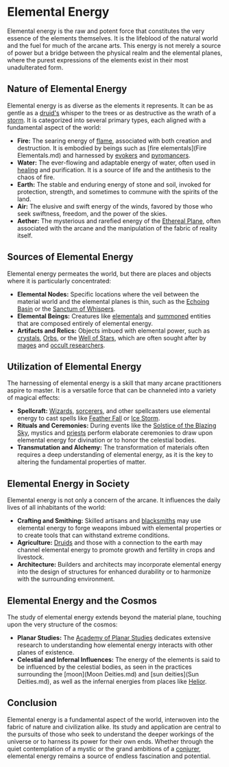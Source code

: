 # Elemental Energy

Elemental energy is the raw and potent force that constitutes the very essence of the elements themselves. It is the lifeblood of the natural world and the fuel for much of the arcane arts. This energy is not merely a source of power but a bridge between the physical realm and the elemental planes, where the purest expressions of the elements exist in their most unadulterated form.

## Nature of Elemental Energy

Elemental energy is as diverse as the elements it represents. It can be as gentle as a [druid's](Druid.md) whisper to the trees or as destructive as the wrath of a [storm](Storm.md). It is categorized into several primary types, each aligned with a fundamental aspect of the world:

- **Fire:** The searing energy of [flame](Flame.md), associated with both creation and destruction. It is embodied by beings such as [fire elementals](Fire Elementals.md) and harnessed by [evokers](Evokers.md) and [pyromancers](Pyromancers.md).
- **Water:** The ever-flowing and adaptable energy of water, often used in [healing](Healing.md) and purification. It is a source of life and the antithesis to the chaos of fire.
- **Earth:** The stable and enduring energy of stone and soil, invoked for protection, strength, and sometimes to commune with the spirits of the land.
- **Air:** The elusive and swift energy of the winds, favored by those who seek swiftness, freedom, and the power of the skies.
- **Aether:** The mysterious and rarefied energy of the [Ethereal Plane](Ethereal%20Plane.md), often associated with the arcane and the manipulation of the fabric of reality itself.

## Sources of Elemental Energy

Elemental energy permeates the world, but there are places and objects where it is particularly concentrated:

- **Elemental Nodes:** Specific locations where the veil between the material world and the elemental planes is thin, such as the [Echoing Basin](Echoing%20Basin.md) or the [Sanctum of Whispers](Sanctum%20of%20Whispers.md).
- **Elemental Beings:** Creatures like [elementals](Elementals.md) and [summoned](Summoners.md) entities that are composed entirely of elemental energy.
- **Artifacts and Relics:** Objects imbued with elemental power, such as [crystals](Crystals.md), [Orbs](Orbs.md), or the [Well of Stars](Well%20of%20Stars.md), which are often sought after by [mages](Mages.md) and [occult researchers](Occult%20Researchers.md).

## Utilization of Elemental Energy

The harnessing of elemental energy is a skill that many arcane practitioners aspire to master. It is a versatile force that can be channeled into a variety of magical effects:

- **Spellcraft:** [Wizards](Wizard.md), [sorcerers](Sorcerers.md), and other spellcasters use elemental energy to cast spells like [Feather Fall](Feather%20Fall.md) or [Ice Storm](Ice%20Storm.md).
- **Rituals and Ceremonies:** During events like the [Solstice of the Blazing Sky](Solstice%20of%20the%20Blazing%20Sky.md), mystics and [priests](Priests.md) perform elaborate ceremonies to draw upon elemental energy for divination or to honor the celestial bodies.
- **Transmutation and Alchemy:** The transformation of materials often requires a deep understanding of elemental energy, as it is the key to altering the fundamental properties of matter.

## Elemental Energy in Society

Elemental energy is not only a concern of the arcane. It influences the daily lives of all inhabitants of the world:

- **Crafting and Smithing:** Skilled artisans and [blacksmiths](Blacksmiths.md) may use elemental energy to forge weapons imbued with elemental properties or to create tools that can withstand extreme conditions.
- **Agriculture:** [Druids](Druids.md) and those with a connection to the earth may channel elemental energy to promote growth and fertility in crops and livestock.
- **Architecture:** Builders and architects may incorporate elemental energy into the design of structures for enhanced durability or to harmonize with the surrounding environment.

## Elemental Energy and the Cosmos

The study of elemental energy extends beyond the material plane, touching upon the very structure of the cosmos:

- **Planar Studies:** The [Academy of Planar Studies](Academy%20of%20Planar%20Studies.md) dedicates extensive research to understanding how elemental energy interacts with other planes of existence.
- **Celestial and Infernal Influences:** The energy of the elements is said to be influenced by the celestial bodies, as seen in the practices surrounding the [moon](Moon Deities.md) and [sun deities](Sun Deities.md), as well as the infernal energies from places like [Helior](Helior.md).

## Conclusion

Elemental energy is a fundamental aspect of the world, interwoven into the fabric of nature and civilization alike. Its study and application are central to the pursuits of those who seek to understand the deeper workings of the universe or to harness its power for their own ends. Whether through the quiet contemplation of a mystic or the grand ambitions of a [conjurer](Conjurer.md), elemental energy remains a source of endless fascination and potential.